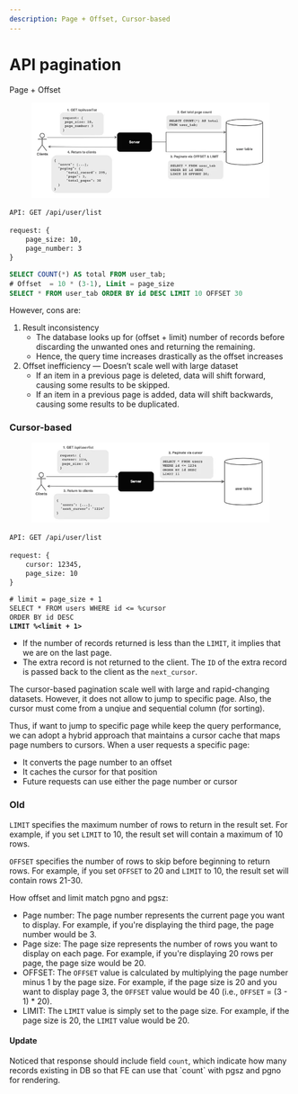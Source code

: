 ```yaml
---
description: Page + Offset, Cursor-based
---
```


# API pagination

Page + Offset

<figure><img src="../.gitbook/assets/1_6y8Xi3jYkxns_4gVWE6brQ.webp" alt=""><figcaption></figcaption></figure>

```
API: GET /api/user/list

request: {
    page_size: 10,
    page_number: 3
}
```

```sql
SELECT COUNT(*) AS total FROM user_tab;
# Offset  = 10 * (3-1), Limit = page_size
SELECT * FROM user_tab ORDER BY id DESC LIMIT 10 OFFSET 30
```

However, cons are:

1. Result inconsistency
   * The database looks up for (offset + limit) number of records before discarding the unwanted ones and returning the remaining.
   * Hence, the query time increases drastically as the offset increases
2. Offset inefficiency — Doesn’t scale well with large dataset
   * If an item in a previous page is deleted, data will shift forward, causing some results to be skipped.
   * If an item in a previous page is added, data will shift backwards, causing some results to be duplicated.

### Cursor-based  <a href="#d99c" id="d99c"></a>

<figure><img src="../.gitbook/assets/1_o1QmqOg5x9zRQgkUxBbzBg (1).webp" alt=""><figcaption></figcaption></figure>

```
API: GET /api/user/list

request: {
    cursor: 12345,
    page_size: 10
}
```

<pre class="language-sql"><code class="lang-sql"># limit = page_size + 1
SELECT * FROM users WHERE id &#x3C;= %cursor 
ORDER BY id DESC
<strong>LIMIT %&#x3C;limit + 1>
</strong></code></pre>

* If the number of records returned is less than the `LIMIT`, it implies that we are on the last page.
* The extra record is not returned to the client. The `ID` of the extra record is passed back to the client as the `next_cursor`.

The cursor-based pagination scale well with large and rapid-changing datasets. However, it does not allow to jump to specific page. Also, the cursor must come from a unqiue and sequential column (for sorting).

Thus, if want to jump to specific page while keep the query performance, we can adopt a hybrid approach that maintains a cursor cache that maps page numbers to cursors.  When a user requests a specific page:

* It converts the page number to an offset
* It caches the cursor for that position
* Future requests can use either the page number or cursor

### Old

`LIMIT` specifies the maximum number of rows to return in the result set. For example, if you set `LIMIT` to 10, the result set will contain a maximum of 10 rows.

`OFFSET` specifies the number of rows to skip before beginning to return rows. For example, if you set `OFFSET` to 20 and `LIMIT` to 10, the result set will contain rows 21-30.

How offset and limit match pgno and pgsz:

* Page number: The page number represents the current page you want to display. For example, if you're displaying the third page, the page number would be 3.
* Page size: The page size represents the number of rows you want to display on each page. For example, if you're displaying 20 rows per page, the page size would be 20.
* OFFSET: The `OFFSET` value is calculated by multiplying the page number minus 1 by the page size. For example, if the page size is 20 and you want to display page 3, the `OFFSET` value would be 40 (i.e., `OFFSET` = (3 - 1) \* 20).
* LIMIT: The `LIMIT` value is simply set to the page size. For example, if the page size is 20, the `LIMIT` value would be 20.

#### Update

Noticed that response should include field `count`, which indicate how many records existing in DB so that FE can use that \`count\` with pgsz and pgno for rendering.
